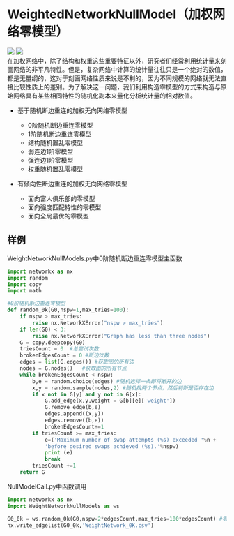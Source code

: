 # WeightedNetworkNullModel（加权网络零模型）
![](https://img.shields.io/badge/python-3.8-blue) ![](https://img.shields.io/badge/version-1.0-orange)  
在加权网络中，除了结构和权重这些重要特征以外，研究者们经常利用统计量来刻画网络的非平凡特性。但是，复杂网络中计算的统计量往往只是一个绝对的数值，都是无量纲的，这对于刻画网络性质来说是不利的，因为不同规模的网络就无法直接比较性质上的差别。为了解决这一问题，我们利用构造零模型的方式来构造与原始网络具有某些相同特性的随机化副本来量化分析统计量的相对数值。

* 基于随机断边重连的加权无向网络零模型 
   * 0阶随机断边重连零模型
   * 1阶随机断边重连零模型
   * 结构随机置乱零模型
   * 弱连边1阶零模型
   * 强连边1阶零模型
   * 权重随机置乱零模型
   
* 有倾向性断边重连的加权无向网络零模型
   * 面向富人俱乐部的零模型
   * 面向强度匹配特性的零模型
   * 面向全局最优的零模型

## 样例
WeightNetworkNullModels.py中0阶随机断边重连零模型主函数
~~~python
import networkx as nx
import random
import copy
import math

#0阶随机断边重连零模型
def random_0k(G0,nspw=1,max_tries=100): 
    if nspw > max_tries:
        raise nx.NetworkXError("nspw > max_tries")
    if len(G0) < 3:
        raise nx.NetworkXError("Graph has less than three nodes")
    G = copy.deepcopy(G0)
    triesCount = 0  #总尝试次数
    brokenEdgesCount = 0 #断边次数
    edges = list(G.edges()) #获取图的所有边
    nodes = G.nodes()   #获取图的所有节点
    while brokenEdgesCount < nspw:
        b,e = random.choice(edges) #随机选择一条即将断开的边
        x,y = random.sample(nodes,2) #随机找两个节点，然后判断是否存在边
        if x not in G[y] and y not in G[x]:
            G.add_edge(x,y,weight = G[b][e]['weight'])
            G.remove_edge(b,e)
            edges.append((x,y))
            edges.remove((b,e))
            brokenEdgesCount+=1
        if triesCount >= max_tries:
            e=('Maximum number of swap attempts (%s) exceeded '%n +
            'before desired swaps achieved (%s).'%nspw)
            print (e)
            break
        triesCount +=1
    return G
~~~
NullModelCall.py中函数调用
~~~python
import networkx as nx
import WeightNetworkNullModels as ws

G0_0k = ws.random_0k(G0,nspw=2*edgesCount,max_tries=100*edgesCount) #零阶随机断边重连零模型
nx.write_edgelist(G0_0k,'WeightNetwork_0K.csv')
~~~
